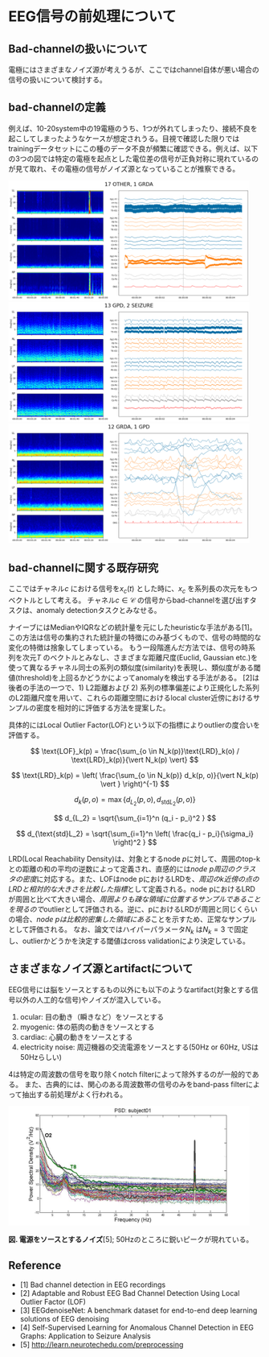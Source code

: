 # EEG信号の前処理について

## Bad-channelの扱いについて

電極にはさまざまなノイズ源が考えうるが、ここではchannel自体が悪い場合の信号の扱いについて検討する。

## bad-channelの定義

例えば、10-20system中の19電極のうち、1つが外れてしまったり、接続不良を起こしてしまったようなケースが想定されうる。目視で確認した限りではtrainingデータセットにこの種のデータ不良が頻繁に確認できる。例えば、以下の3つの図では特定の電極を起点とした電位差の信号が正負対称に現れているのが見て取れ、その電極の信号がノイズ源となっていることが推察できる。

<img src="resource/bad_channel_sample01.png" width="480px"/>
<img src="resource/bad_channel_sample02.png" width="480px"/>
<img src="resource/bad_channel_sample03.png" width="480px"/>

## bad-channelに関する既存研究

ここではチャネル$c$ における信号を$x_c(t)$ とした時に、$x_c$ を系列長の次元をもつベクトルとして考える。
チャネル$c \in \mathcal{C}$ の信号からbad-channelを選び出すタスクは、anomaly detectionタスクとみなせる。

ナイーブにはMedianやIQRなどの統計量を元にしたheuristicな手法がある[1]。
この方法は信号の集約された統計量の特徴にのみ基づくもので、信号の時間的な変化の特徴は捨象してしまっている。
もう一段階進んだ方法では、信号の時系列を次元$T$ のベクトルとみなし、さまざまな距離尺度(Euclid, Gaussian etc.)を使って異なるチャネル同士の系列の類似度(similarity)を表現し、類似度がある閾値(threshold)を上回るかどうかによってanomalyを検出する手法がある。
[2]は後者の手法の一つで、1) L2距離および 2) 系列の標準偏差により正規化した系列のL2距離尺度を用いて、これらの距離空間におけるlocal cluster近傍におけるサンプルの密度を相対的に評価する方法を提案した。

具体的にはLocal Outlier Factor(LOF)という以下の指標によりoutlierの度合いを評価する。

$$
\text{LOF}_k(p) = \frac{\sum_{o \in N_k(p)}\text{LRD}_k(o) / \text{LRD}_k(p)}{\vert N_k(p) \vert}
$$

$$
\text{LRD}_k(p) = \left( \frac{\sum_{o \in N_k(p)} d_k(p, o)}{\vert N_k(p) \vert } \right)^{-1}
$$

$$
d_k(p, o) = \max\{ d_{L_2}(p, o), d_{\text{std}L_2}(p, o) \}
$$

$$
d_{L_2} = \sqrt{\sum_{i=1}^n (q_i - p_i)^2 }
$$

$$
d_{\text{std}L_2} = \sqrt{\sum_{i=1}^n \left( \frac{q_i - p_i}{\sigma_i} \right)^2 }
$$

LRD(Local Reachability Density)は、対象とするnode $p$に対して、周囲のtop-kとの距離の和の平均の逆数によって定義され、直感的には*node p周辺のクラスタの密度*に対応する。また、LOFはnode pにおけるLRDを、*周辺のk近傍の点のLRDと相対的な大きさを比較した指標*として定義される。node pにおけるLRDが周囲と比べて大きい場合、*周囲よりも疎な領域に位置するサンプルであることを現るので*outlierとして評価される。逆に、pにおけるLRDが周囲と同じくらいの場合、*node pは比較的密集した領域にある*ことを示すため、正常なサンプルとして評価される。
なお、論文ではハイパーパラメータ$N_k$ は$N_k=3$ で固定し、outlierかどうかを決定する閾値はcross validationにより決定している。

## さまざまなノイズ源とartifactについて

EEG信号には脳をソースとするもの以外にも以下のようなartifact(対象とする信号以外の人工的な信号)やノイズが混入している。

1. ocular: 目の動き（瞬きなど）をソースとする
1. myogenic: 体の筋肉の動きをソースとする
1. cardiac: 心臓の動きをソースとする
1. electricity noise: 周辺機器の交流電源をソースとする(50Hz or 60Hz, USは50Hzらしい)

4は特定の周波数の信号を取り除くnotch filterによって除外するのが一般的である。
また、古典的には、関心のある周波数帯の信号のみをband-pass filterによって抽出する前処理がよく行われる。

<img src="resource/psd-noise.jpg" width="480px"/>

**図. 電源をソースとするノイズ**[5]; 50Hzのところに鋭いピークが現れている。

## Reference

- [1] Bad channel detection in EEG recordings
- [2] Adaptable and Robust EEG Bad Channel Detection Using Local
Outlier Factor (LOF)
- [3] EEGdenoiseNet: A benchmark dataset for end-to-end
deep learning solutions of EEG denoising
- [4] Self-Supervised Learning for Anomalous Channel Detection in EEG Graphs: Application to Seizure Analysis
- [5] <http://learn.neurotechedu.com/preprocessing>
